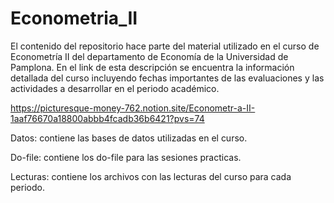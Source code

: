 # Econometria_II

El contenido del repositorio hace parte del material utilizado en el curso de Econometría II del departamento de Economía de la Universidad de Pamplona. En el link de esta descripción se encuentra la información detallada del curso incluyendo fechas importantes de las evaluaciones y las actividades a desarrollar en el periodo académico. 

https://picturesque-money-762.notion.site/Econometr-a-II-1aaf76670a18800abbb4fcadb36b6421?pvs=74


Datos: contiene las bases de datos utilizadas en el curso.

Do-file: contiene los do-file para las sesiones practicas.

Lecturas: contiene los archivos con las lecturas del curso para cada periodo. 